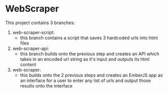 # WebScraper

This project contains 3 branches: 
1. web-scraper-script:
	- this branch contains a script that saves 3 hardcoded urls into html files
2. web-scraper-api:
	- this branch builds onto the previous step and creates an API which takes in an encoded url string as it's input and outputs its html content
3. web-scraper:
	 - this builds onto the 2 previous steps and creates an EmberJS app as an interface for a user to enter any list of urls and output those results onto the interface